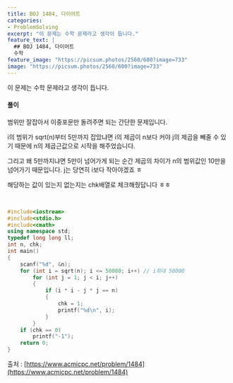 ```yaml
---
title: BOJ 1484, 다이어트
categories:
- ProblemSolving
excerpt: "이 문제는 수학 문제라고 생각이 듭니다."
feature_text: |
  ## BOJ 1484, 다이어트
  수학
feature_image: "https://picsum.photos/2560/600?image=733"
image: "https://picsum.photos/2560/600?image=733"
---
```


이 문제는 수학 문제라고 생각이 듭니다.

<h4>풀이</h4> 
범위만 잘잡아서 이중포문만 돌려주면 되는 간단한 문제입니다.

i의 범위가 sqrt(n)부터 5만까지 잡았냐면 i의 제곱이 n보다 커야 j의 제곱을 빼줄 수 있기 때문에 n의 제곱근값으로 시작을 해주었습니다.

그리고 왜 5만까지냐면 5만이 넘어가게 되는 순간 제곱의 차이가 n의 범위값인 10만을 넘어가기 때문입니다. j는 당연히 i보다 작아야겠죠 ㅎ

해당하는 값이 있는지 없는지는 chk배열로 체크해줬답니다 ㅎㅎ

​
```c++
#include<iostream>
#include<stdio.h>
#include<cmath>
using namespace std;
typedef long long ll;
int n, chk;
int main()
{
	scanf("%d", &n);
	for (int i = sqrt(n); i <= 50000; i++) // i최대 50000
		for (int j = 1; j < i; j++)
		{
			if (i * i - j * j == n)
			{
				chk = 1;
				printf("%d\n", i);
			}
		}
	if (chk == 0)
		printf("-1");
	return 0;
}
```

출처 : [https://www.acmicpc.net/problem/1484](https://www.acmicpc.net/problem/1484)